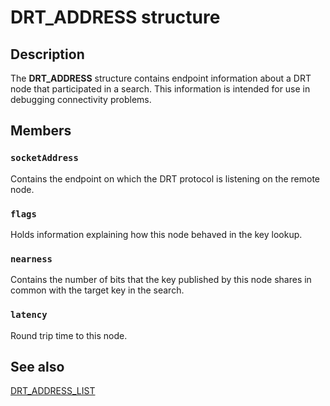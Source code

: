 # DRT_ADDRESS structure

## Description

The **DRT_ADDRESS** structure contains endpoint information about a DRT node that participated in a search. This information is intended for use in debugging connectivity problems.

## Members

### `socketAddress`

Contains the endpoint on which the DRT protocol is listening on the remote node.

### `flags`

Holds information explaining how this node behaved in the key lookup.

### `nearness`

Contains the number of bits that the key published by this node shares in common with the target key in the search.

### `latency`

Round trip time to this node.

## See also

[DRT_ADDRESS_LIST](https://learn.microsoft.com/windows/desktop/api/drt/ns-drt-drt_address_list)